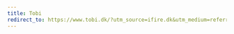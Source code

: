 ```yaml
---
title: Tobi
redirect_to: https://www.tobi.dk/?utm_source=ifire.dk&utm_medium=referral&utm_campaign=leads
---
```

